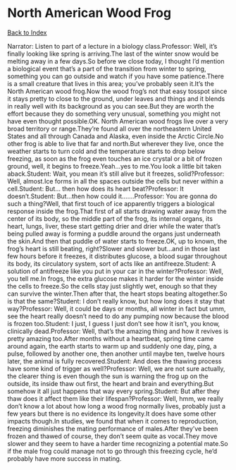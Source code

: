 # North American Wood Frog
[Back to Index](https://github.com/windows10010/tpoExtractor/blob/master/README.md)

Narrator: Listen to part of a lecture in a biology class.Professor: Well, it’s finally looking like spring is arriving.The last of the winter snow would be melting away in a few days.So before we close today, I thought I’d mention a biological event that’s a part of the transition from winter to spring, something you can go outside and watch if you have some patience.There is a small creature that lives in this area; you’ve probably seen it.It’s the North American wood frog.Now the wood frog’s not that easy tosspot since it stays pretty to close to the ground, under leaves and things and it blends in really well with its background as you can see.But they are worth the effort because they do something very unusual, something you might not have even thought possible.OK. North American wood frogs live over a very broad territory or range.They’re found all over the northeastern United States and all through Canada and Alaska, even inside the Arctic Circle.No other frog is able to live that far and north.But wherever they live, once the weather starts to turn cold and the temperature starts to drop below freezing, as soon as the frog even touches an ice crystal or a bit of frozen ground, well, it begins to freeze.Yeah...yes to me.You look a little bit taken aback.Student: Wait, you mean it’s still alive but it freezes, solid?Professor: Well, almost.Ice forms in all the spaces outside the cells but never within a cell.Student: But… then how does its heart beat?Professor: It doesn’t.Student: But…then how could it…….Professor: You are gonna do such a thing?Well, that first touch of ice apparently triggers a biological response inside the frog.That first of all starts drawing water away from the center of its body, so the middle part of the frog, its internal organs, its heart, lungs, liver, these start getting drier and drier while the water that’s being pulled away is forming a puddle around the organs just underneath the skin.And then that puddle of water starts to freeze.OK, up to known, the frog’s heart is still beating, right?Slower and slower but…and in those last few hours before it freezes, it distributes glucose, a blood sugar throughout its body, its circulatory system, sort of acts like an antifreeze.Student: A solution of antifreeze like you put in your car in the winter?Professor: Well, you tell me.In frogs, the extra glucose makes it harder for the winter inside the cells to freeze.So the cells stay just slightly wet, enough so that they can survive the winter.Then after that, the heart stops beating altogether.So is that the same?Student: I don’t really know, but how long does it stay that way?Professor: Well, it could be days or months, all winter in fact but umm, see the heart really doesn’t need to do any pumping now because the blood is frozen too.Student: I just, I guess I just don’t see how it isn’t, you know, clinically dead.Professor: Well, that’s the amazing thing and how it revives is pretty amazing too.After months without a heartbeat, spring time came around again, the earth starts to warm up and suddenly one day, ping, a pulse, followed by another one, then another until maybe ten, twelve hours later, the animal is fully recovered.Student: And does the thawing process have some kind of trigger as well?Professor: Well, we are not sure actually, the clearer thing is even though the sun is warning the frog up on the outside, its inside thaw out first, the heart and brain and everything.But somehow it all just happens that way every spring.Student: But after they thaw does it affect them like their lifespan?Professor: Well, hmm, we really don’t know a lot about how long a wood frog normally lives, probably just a few years but there is no evidence its longevity.It does have some other impacts though.In studies, we found that when it comes to reproduction, freezing diminishes the mating performance of males.After they’ve been frozen and thawed of course, they don’t seem quite as vocal.They move slower and they seem to have a harder time recognizing a potential mate.So if the male frog could manage not to go through this freezing cycle, he’d probably have more success in mating. 